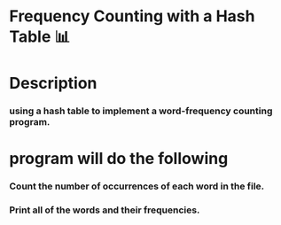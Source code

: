 # Frequency Counting with a Hash Table 📊

# Description

### using a hash table to implement a word-frequency counting program.

# program will do the following

### Count the number of occurrences of each word in the file.
### Print all of the words and their frequencies.
